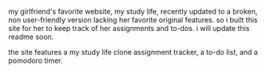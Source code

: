 my girlfriend's favorite website, my study life, recently updated to a broken, non user-friendly version lacking her favorite original features. so i built this site for her to keep track of her assignments and to-dos. i will update this readme soon.

the site features a my study life clone assignment tracker, a to-do list, and a pomodoro timer.
